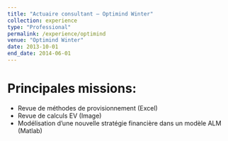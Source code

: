 ```yaml
---
title: "Actuaire consultant — Optimind Winter"
collection: experience
type: "Professional"
permalink: /experience/optimind
venue: "Optimind Winter"
date: 2013-10-01
end_date: 2014-06-01
---
```


# Principales missions: 

- Revue de méthodes de provisionnement (Excel)
- Revue de calculs EV (Image)
-  Modélisation d’une nouvelle stratégie financière dans un modèle ALM (Matlab)
